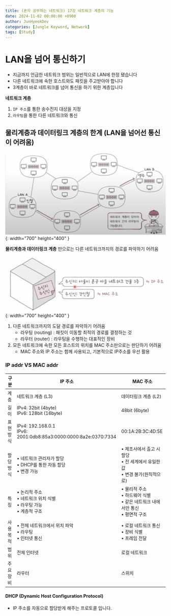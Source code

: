 ```yaml
---
title: (혼자 공부하는 네트워크) 17강 네트워크 계층의 기능
date: 2024-11-02 00:00:00 +0900
author: JunHyeokDev
categories: [Jungle Keyword, Network]
tags: [Study]
---
```


# LAN을 넘어 통신하기

- 지금까지 언급한 네트워크 범위는  일반적으로 LAN에 한정 됐습니다
- 다른 네트워크에 속한 호스트와도 패킷을 주고받아야 합니다
- 3계층이 바로 네트워크를 넘어 통신을 하기 위한 계층입니다

**네트워크 계층**

1. `IP 주소`를 통한 송수진지 대상을 지정
2. `라우팅`을 통한 다른 네트워크와 통신

## 물리계층과 데이터링크 계층의 한계 (LAN을 넘어선 통신이 어려움)

![Desktop View](/assets/Network/network_layer.png){: width="700" height="400" }

**물리계층과 데이터링크 계층** 만으로는 다른 네트워크까지의 경로를 파악하기 어려움

![Desktop View](/assets/Network/ip_addr.png){: width="700" height="400" }

1. 다른 네트워크까지의 도달 경로를 파악하기 어려움
    - 라우팅 (routing) : 패킷이 이동할 최적의 경로를 결정하는 것
    - 라우터 (router)  : 라우팅을 수행하는 대표적인 장비
2. 모든 네트워크에 속한 모든 호스트의 위치를 MAC 주소만으로는 판단하기 어려움
    - MAC 주소와 IP 주소는 함께 사용되고, 기본적으로 IP주소를 우선 활용

### IP addr VS MAC addr

| 구분 | IP 주소 | MAC 주소 |
|------|---------|----------|
| 계층 | 네트워크 계층 (L3) | 데이터링크 계층 (L2) |
| 길이 | IPv4: 32bit (4byte)<br>IPv6: 128bit (16byte) | 48bit (6byte) |
| 표현 방식 | IPv4: 192.168.0.1<br>IPv6: 2001:0db8:85a3:0000:0000:8a2e:0370:7334 | 00:1A:2B:3C:4D:5E |
| 할당 방식 | • 네트워크 관리자가 할당<br>• DHCP를 통한 자동 할당<br>• 변경 가능 | • 제조사에서 출고 시 할당<br>• 전 세계에서 유일한 값<br>• 변경 불가(원칙적으로) |
| 특징 | • 논리적 주소<br>• 네트워크 위치 식별<br>• 라우팅 가능<br>• 계층적 구조 | • 물리적 주소<br>• 하드웨어 식별<br>• 같은 네트워크 내에서만 통신<br>• 평면적 구조 |
| 사용 목적 | • 전체 네트워크에서 위치 파악<br>• 라우팅<br>• 인터넷 통신 | • 로컬 네트워크 통신<br>• 장비 식별<br>• 프레임 전달 |
| 범위 | 전체 인터넷 | 로컬 네트워크 |
| 주요 장비 | 라우터 | 스위치 |

#### DHCP (Dynamic Host Configuration Protocol)

- IP 주소를 자동으로 할당받게 해주는 프로토콜 입니다.